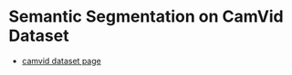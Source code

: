 # Semantic Segmentation on CamVid Dataset

- [camvid dataset page](http://web4.cs.ucl.ac.uk/staff/g.brostow/MotionSegRecData/)
